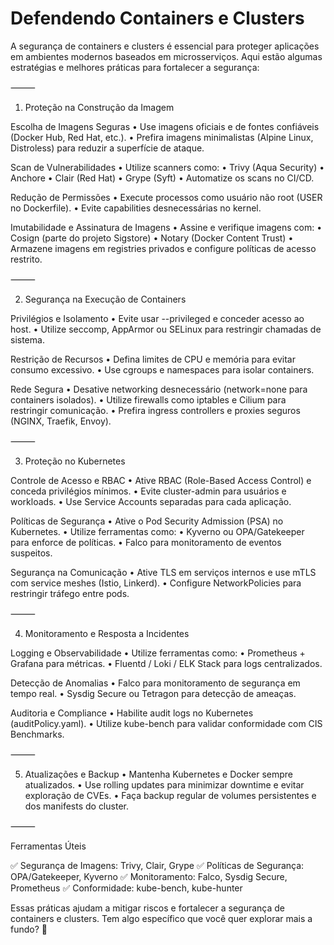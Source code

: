 # Defendendo Containers e Clusters

A segurança de containers e clusters é essencial para proteger aplicações em ambientes modernos baseados em microsserviços. Aqui estão algumas estratégias e melhores práticas para fortalecer a segurança:

⸻

1. Proteção na Construção da Imagem

Escolha de Imagens Seguras
	•	Use imagens oficiais e de fontes confiáveis (Docker Hub, Red Hat, etc.).
	•	Prefira imagens minimalistas (Alpine Linux, Distroless) para reduzir a superfície de ataque.

Scan de Vulnerabilidades
	•	Utilize scanners como:
	•	Trivy (Aqua Security)
	•	Anchore
	•	Clair (Red Hat)
	•	Grype (Syft)
	•	Automatize os scans no CI/CD.

Redução de Permissões
	•	Execute processos como usuário não root (USER no Dockerfile).
	•	Evite capabilities desnecessárias no kernel.

Imutabilidade e Assinatura de Imagens
	•	Assine e verifique imagens com:
	•	Cosign (parte do projeto Sigstore)
	•	Notary (Docker Content Trust)
	•	Armazene imagens em registries privados e configure políticas de acesso restrito.

⸻

2. Segurança na Execução de Containers

Privilégios e Isolamento
	•	Evite usar --privileged e conceder acesso ao host.
	•	Utilize seccomp, AppArmor ou SELinux para restringir chamadas de sistema.

Restrição de Recursos
	•	Defina limites de CPU e memória para evitar consumo excessivo.
	•	Use cgroups e namespaces para isolar containers.

Rede Segura
	•	Desative networking desnecessário (network=none para containers isolados).
	•	Utilize firewalls como iptables e Cilium para restringir comunicação.
	•	Prefira ingress controllers e proxies seguros (NGINX, Traefik, Envoy).

⸻

3. Proteção no Kubernetes

Controle de Acesso e RBAC
	•	Ative RBAC (Role-Based Access Control) e conceda privilégios mínimos.
	•	Evite cluster-admin para usuários e workloads.
	•	Use Service Accounts separadas para cada aplicação.

Políticas de Segurança
	•	Ative o Pod Security Admission (PSA) no Kubernetes.
	•	Utilize ferramentas como:
	•	Kyverno ou OPA/Gatekeeper para enforce de políticas.
	•	Falco para monitoramento de eventos suspeitos.

Segurança na Comunicação
	•	Ative TLS em serviços internos e use mTLS com service meshes (Istio, Linkerd).
	•	Configure NetworkPolicies para restringir tráfego entre pods.

⸻

4. Monitoramento e Resposta a Incidentes

Logging e Observabilidade
	•	Utilize ferramentas como:
	•	Prometheus + Grafana para métricas.
	•	Fluentd / Loki / ELK Stack para logs centralizados.

Detecção de Anomalias
	•	Falco para monitoramento de segurança em tempo real.
	•	Sysdig Secure ou Tetragon para detecção de ameaças.

Auditoria e Compliance
	•	Habilite audit logs no Kubernetes (auditPolicy.yaml).
	•	Utilize kube-bench para validar conformidade com CIS Benchmarks.

⸻

5. Atualizações e Backup
	•	Mantenha Kubernetes e Docker sempre atualizados.
	•	Use rolling updates para minimizar downtime e evitar exploração de CVEs.
	•	Faça backup regular de volumes persistentes e dos manifests do cluster.

⸻

Ferramentas Úteis

✅ Segurança de Imagens: Trivy, Clair, Grype
✅ Políticas de Segurança: OPA/Gatekeeper, Kyverno
✅ Monitoramento: Falco, Sysdig Secure, Prometheus
✅ Conformidade: kube-bench, kube-hunter

Essas práticas ajudam a mitigar riscos e fortalecer a segurança de containers e clusters. Tem algo específico que você quer explorar mais a fundo? 🚀